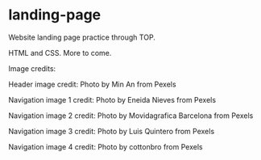 # landing-page
Website landing page practice through TOP.

HTML and CSS. More to come.

Image credits:

Header image credit: Photo by Min An from Pexels

Navigation image 1 credit: Photo by Eneida Nieves from Pexels

Navigation image 2 credit: Photo by Movidagrafica Barcelona from Pexels

Navigation image 3 credit: Photo by Luis Quintero from Pexels

Navigation image 4 credit: Photo by cottonbro from Pexels
